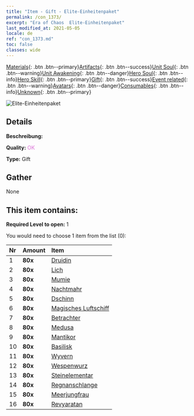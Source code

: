 ```yaml
---
title: "Item - Gift - Elite-Einheitenpaket"
permalink: /con_1373/
excerpt: "Era of Chaos  Elite-Einheitenpaket"
last_modified_at: 2021-05-05
locale: de
ref: "con_1373.md"
toc: false
classes: wide
---
```

 [Materials](/ItemsDE/){: .btn .btn--primary}[Artifacts](/ItemsDE/Artifacts/){: .btn .btn--success}[Unit Soul](/ItemsDE/UnitSoul/){: .btn .btn--warning}[Unit Awakening](/ItemsDE/UnitAwakening/){: .btn .btn--danger}[Hero Soul](/ItemsDE/HeroSoul/){: .btn .btn--info}[Hero Skill](/ItemsDE/HeroSkill/){: .btn .btn--primary}[Gift](/ItemsDE/Gift/){: .btn .btn--success}[Event related](/ItemsDE/Events/){: .btn .btn--warning}[Avatars](/ItemsDE/Avatars/){: .btn .btn--danger}[Consumables](/ItemsDE/Consumables/){: .btn .btn--info}[Unknown](/ItemsDE/Unknown/){: .btn .btn--primary}

 ![Elite-Einheitenpaket](/images/t/i_907054.png)

## Details
 **Beschreibung:** 

 **Quality:** <span style="color: #DA70D6">OK</span>

 **Type:** Gift

## Gather

  None

## This item contains:

 **Required Level to open:** 1

 You would need to choose 1 item from the list (0):

  | Nr | Amount |     Item    |
  |:---|:-------|:------------|
  | 1 |  **80x** | [Druidin](/ItemsDE/unt_206/) |  | 
  | 2 |  **80x** | [Lich](/ItemsDE/unt_212/) |  | 
  | 3 |  **80x** | [Mumie](/ItemsDE/unt_215/) |  | 
  | 4 |  **80x** | [Nachtmahr](/ItemsDE/unt_233/) |  | 
  | 5 |  **80x** | [Dschinn](/ItemsDE/unt_239/) |  | 
  | 6 |  **80x** | [Magisches Luftschiff](/ItemsDE/unt_242/) |  | 
  | 7 |  **80x** | [Betrachter](/ItemsDE/unt_246/) |  | 
  | 8 |  **80x** | [Medusa](/ItemsDE/unt_247/) |  | 
  | 9 |  **80x** | [Mantikor](/ItemsDE/unt_249/) |  | 
  | 10 |  **80x** | [Basilisk](/ItemsDE/unt_256/) |  | 
  | 11 |  **80x** | [Wyvern](/ItemsDE/unt_258/) |  | 
  | 12 |  **80x** | [Wespenwurz](/ItemsDE/unt_260/) |  | 
  | 13 |  **80x** | [Steinelementar](/ItemsDE/unt_266/) |  | 
  | 14 |  **80x** | [Regnanschlange](/ItemsDE/unt_276/) |  | 
  | 15 |  **80x** | [Meerjungfrau](/ItemsDE/unt_277/) |  | 
  | 16 |  **80x** | [Revyaratan](/ItemsDE/unt_280/) |  | 

